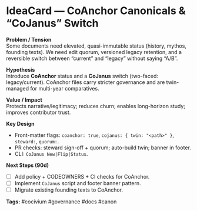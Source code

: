 # IdeaCard — CoAnchor Canonicals & “CoJanus” Switch

**Problem / Tension**  
Some documents need elevated, quasi-immutable status (history, mythos, founding texts). We need edit quorum, versioned legacy retention, and a reversible switch between “current” and “legacy” without saying “A/B”.

**Hypothesis**  
Introduce **CoAnchor** status and a **CoJanus** switch (two-faced: legacy/current). CoAnchor files carry stricter governance and are twin-managed for multi-year comparatives.

**Value / Impact**  
Protects narrative/legitimacy; reduces churn; enables long-horizon study; improves contributor trust.

**Key Design**  
- Front-matter flags: `coanchor: true`, `cojanus: { twin: "<path>" }`, `steward:`, `quorum:`.
- PR checks: steward sign-off + quorum; auto-build twin; banner in footer.
- CLI: `CoJanus New|Flip|Status`.

**Next Steps (90d)**  
- [ ] Add policy + CODEOWNERS + CI checks for CoAnchor.  
- [ ] Implement `CoJanus` script and footer banner pattern.  
- [ ] Migrate existing founding texts to CoAnchor.

**Tags:** #cocivium #governance #docs #canon